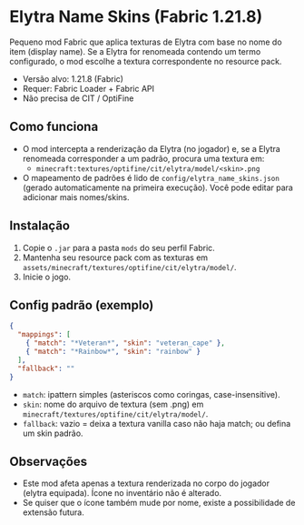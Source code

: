 # Elytra Name Skins (Fabric 1.21.8)

Pequeno mod Fabric que aplica texturas de Elytra com base no nome do item (display name). Se a Elytra for renomeada contendo um termo configurado, o mod escolhe a textura correspondente no resource pack.

- Versão alvo: 1.21.8 (Fabric)
- Requer: Fabric Loader + Fabric API
- Não precisa de CIT / OptiFine

## Como funciona

- O mod intercepta a renderização da Elytra (no jogador) e, se a Elytra renomeada corresponder a um padrão, procura uma textura em:
  - `minecraft:textures/optifine/cit/elytra/model/<skin>.png`
- O mapeamento de padrões é lido de `config/elytra_name_skins.json` (gerado automaticamente na primeira execução). Você pode editar para adicionar mais nomes/skins.

## Instalação

1. Copie o `.jar` para a pasta `mods` do seu perfil Fabric.
2. Mantenha seu resource pack com as texturas em `assets/minecraft/textures/optifine/cit/elytra/model/`.
3. Inicie o jogo.

## Config padrão (exemplo)

```json
{
  "mappings": [
    { "match": "*Veteran*", "skin": "veteran_cape" },
    { "match": "*Rainbow*", "skin": "rainbow" }
  ],
  "fallback": ""
}
```

- `match`: ipattern simples (asteriscos como coringas, case-insensitive).
- `skin`: nome do arquivo de textura (sem .png) em `minecraft/textures/optifine/cit/elytra/model/`.
- `fallback`: vazio = deixa a textura vanilla caso não haja match; ou defina um skin padrão.

## Observações

- Este mod afeta apenas a textura renderizada no corpo do jogador (elytra equipada). Ícone no inventário não é alterado.
- Se quiser que o ícone também mude por nome, existe a possibilidade de extensão futura.

